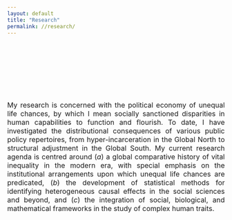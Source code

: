 ```yaml
---
layout: default
title: "Research"
permalink: //research/
---
```

<p><span style="font-size: 16px;"><br></span></p>
<p><span style="font-size: 16px;"><br></span></p>
<p><span style="font-size: 16px;"><br></span></p>
<p><span style="font-size: 16px;"><br></span></p>
<p style="text-align: justify;"><span style="font-size: 16px;">My research is concerned with the political economy of unequal life chances, by which I mean socially sanctioned disparities in human capabilities to function and flourish. To date, I have investigated the distributional consequences of various public policy repertoires, from hyper-incarceration in the Global North to structural adjustment in the Global South. My current research agenda is centred around (<em>a</em>) a global comparative history of vital inequality in the modern era, with special emphasis on the institutional arrangements upon which unequal life chances are predicated, (<em>b</em>) the development of statistical methods for identifying heterogeneous causal effects in the social sciences and beyond, and (<em>c</em>) the integration of social, biological, and mathematical frameworks in the study of complex human traits.</span></p>
